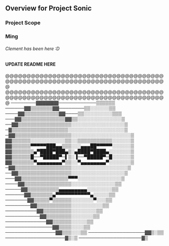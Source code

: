 ## Overview for Project Sonic

### Project Scope

### Ming

###### Clement has been here :D

#### UPDATE README HERE

@@@@@@@@@@@@@@@@@@@@@@@@@@@@@@@@@@@@@@@@@@@@@@@@@@@@@@@@@@@@@@@@@@@@@@@@@@@
@@@@@@@@@@@@@@@@@@@@@@@@@@@@@@@@@@@@@@@@@@@@@@@@@@@@@@@@@@@@@@@@@@@@@@@@@@@
────────▓▓▓▓▓▓▓────────────▒▒▒▒▒▒
──────▓▓▒▒▒▒▒▒▒▓▓────────▒▒░░░░░░▒▒
────▓▓▒▒▒▒▒▒▒▒▒▒▒▓▓────▒▒░░░░░░░░░▒▒▒
───▓▓▒▒▒▒▒▒▒▒▒▒▒▒▒▒▓▓▒▒░░░░░░░░░░░░░░▒
──▓▓▒▒▒▒▒▒▒▒▒▒▒▒▒▒▒▒▒░░░░░░░░░░░░░░░░░▒
─▓▒▒▒▒▒▒▒▒▒▒▒▒▒▒▒▒▒▒░░░░░░░░░░░░░░░░░░▒
─▓▓▒▒▒▒▒▒▒▒▒▒▒▒▒▒▒▒▒▒░░░░░░░░░░░░░░░░░░░▒
▓▓▒▒▒▒▒▒░░░░░░░░░░░▒▒░░▒▒▒▒▒▒▒▒▒▒▒░░░░░░▒
▓▓▒▒▒▒▒▒▀▀▀▀▀███▄▄▒▒▒░░░▄▄▄██▀▀▀▀▀░░░░░░▒
▓▓▒▒▒▒▒▒▒▄▀████▀███▄▒░▄████▀████▄░░░░░░░▒
▓▓▒▒▒▒▒▒█──▀█████▀─▌▒░▐──▀█████▀─█░░░░░░▒
▓▓▒▒▒▒▒▒▒▀▄▄▄▄▄▄▄▄▀▒▒░░▀▄▄▄▄▄▄▄▄▀░░░░░░░▒
─▓▓▒▒▒▒▒▒▒▒▒▒▒▒▒▒▒▒▒▒░░░░░░░░░░░░░░░░░░▒
──▓▓▒▒▒▒▒▒▒▒▒▒▒▒▒▒▒▒▒░░░░░░░░░░░░░░░░░▒
───▓▓▒▒▒▒▒▒▒▒▒▒▒▒▒▒▒▀▀▀░░░░░░░░░░░░░░▒
────▓▓▒▒▒▒▒▒▒▒▒▒▒▒▒▒▒░░░░░░░░░░░░░░▒▒
─────▓▓▒▒▒▒▒▒▒▒▒▒▄▄▄▄▄▄▄▄▄░░░░░░░░▒▒
──────▓▓▒▒▒▒▒▒▒▄▀▀▀▀▀▀▀▀▀▀▀▄░░░░░▒▒
───────▓▓▒▒▒▒▒▀▒▒▒▒▒▒░░░░░░░▀░░░▒▒
────────▓▓▒▒▒▒▒▒▒▒▒▒▒░░░░░░░░░░▒▒
──────────▓▓▒▒▒▒▒▒▒▒▒░░░░░░░░▒▒
───────────▓▓▒▒▒▒▒▒▒▒░░░░░░░▒▒
─────────────▓▓▒▒▒▒▒▒░░░░░▒▒
───────────────▓▓▒▒▒▒░░░░▒▒
────────────────▓▓▒▒▒░░░▒▒
──────────────────▓▓▒░▒▒
───────────────────▓▒░▒
────────────────────▓▒
